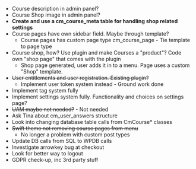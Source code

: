 * Course description in admin panel?
* Course Shop image in admin panel?
* **Create and use a cm_course_meta table for handling shop related settings**
* Course pages have own sidebar field. Maybe through template?
    * Course pages has custom page type cm_course_page - Tie template to page type
* Course shop, how? Use plugin and make Courses a "product"? Code own "shop page" that comes with the plugin
    * Shop page generated, user adds it in to a menu. Page uses a custom "Shop" template.
* ~~User entitlements and user registration. Existing plugin?~~
    * Implement user token system instead - Ground work done
* Implement tag system fully
* Implement settings system fully. Functionality and choices on settings page?
* ~~UAM maybe not needed?~~ - Not needed
* Ask Tina about cm_user_answers structure
* Look into changing database table calls from CmCourse* classes
* ~~Swift theme not removing course pages from menu~~
    * No longer a problem with custom post types
* Update DB calls from SQL to WPDB calls
* Investigate arrowkey bug at checkout
* Look for better way to logout
* GDPR check-up, inc 3rd party stuff